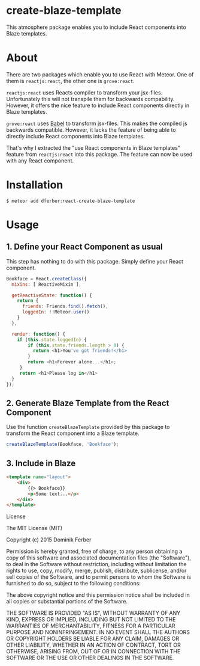 # create-blaze-template
This atmosphere package enables you to include React components into Blaze
templates.

# About
There are two packages which enable you to use React with Meteor.
One of them is `reactjs:react`, the other one is `grove:react`.

`reactjs:react` uses Reacts compiler to transform your jsx-files.
Unfortunately this will not transpile them for backwards compability.
However, it offers the nice feature to include React components directly in
Blaze templates.

`grove:react` uses [Babel](https://babeljs.io/) to transform jsx-files.
This makes the compiled js backwards compatible.
However, it lacks the feature of being able to directly include React
components into Blaze templates.


That's why I extracted the "use React components in
Blaze templates" feature from `reactjs:react` into this package.
The feature can now be used with any React component.



# Installation
```
$ meteor add dferber:react-create-blaze-template
```

# Usage

## 1. Define your React Component as usual
This step has nothing to do with this package. Simply define your React component.
```js
Bookface = React.createClass({
  mixins: [ ReactiveMixin ],

  getReactiveState: function() {
    return {
      friends: Friends.find().fetch(),
      loggedIn: !!Meteor.user()
    }
  },

  render: function() {
    if (this.state.loggedIn) {
        if (this.state.friends.length > 0) {
          return <h1>You've got friends!</h1>
        }
        return <h1>Forever alone...</h1>;
     }
     return <h1>Please log in</h1>
  }
});
```

## 2. Generate Blaze Template from the React Component
Use the function `createBlazeTemplate` provided by this package to
transform the React component into a Blaze template.
```js
createBlazeTemplate(Bookface, 'Bookface');
```

## 3. Include in Blaze
```html
<template name="layout">
	<div>
		{{> Bookface}}
		<p>Some text...</p>
	</div>
</template>
```


License

The MIT License (MIT)

Copyright (c) 2015 Dominik Ferber

Permission is hereby granted, free of charge, to any person obtaining a copy
of this software and associated documentation files (the "Software"), to deal
in the Software without restriction, including without limitation the rights
to use, copy, modify, merge, publish, distribute, sublicense, and/or sell
copies of the Software, and to permit persons to whom the Software is
furnished to do so, subject to the following conditions:

The above copyright notice and this permission notice shall be included in all
copies or substantial portions of the Software.

THE SOFTWARE IS PROVIDED "AS IS", WITHOUT WARRANTY OF ANY KIND, EXPRESS OR
IMPLIED, INCLUDING BUT NOT LIMITED TO THE WARRANTIES OF MERCHANTABILITY,
FITNESS FOR A PARTICULAR PURPOSE AND NONINFRINGEMENT. IN NO EVENT SHALL THE
AUTHORS OR COPYRIGHT HOLDERS BE LIABLE FOR ANY CLAIM, DAMAGES OR OTHER
LIABILITY, WHETHER IN AN ACTION OF CONTRACT, TORT OR OTHERWISE, ARISING FROM,
OUT OF OR IN CONNECTION WITH THE SOFTWARE OR THE USE OR OTHER DEALINGS IN THE
SOFTWARE.


